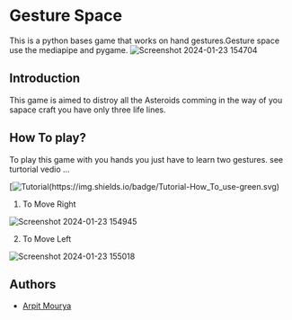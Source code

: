
# Gesture Space

This is a python bases game that works on hand gestures.Gesture space use the mediapipe and pygame.
![Screenshot 2024-01-23 154704](https://github.com/ArpitMourya/CrystalTech/assets/99241859/b47a19d6-c41d-43c3-bca0-e3d9e4e3186d)

## Introduction

This game is aimed to distroy all the Asteroids comming in the way of you sapace craft you have only three life lines.


## How To play?

To play this game with you hands you just have to learn two gestures.
see turtorial vedio ...

[![Tutorial(https://img.shields.io/badge/Tutorial-How_To_use-green.svg)](https://www.linkedin.com/posts/arpit-mourya-068222260_hey-there-i-have-some-awesome-news-for-activity-7089540995402375168-3_OP?utm_source=share&utm_medium=member_desktop)

1. To Move Right

![Screenshot 2024-01-23 154945](https://github.com/ArpitMourya/CrystalTech/assets/99241859/0c011928-cb9f-4f0c-85fa-cb02fb571e40)


2. To Move Left


![Screenshot 2024-01-23 155018](https://github.com/ArpitMourya/CrystalTech/assets/99241859/e1d3f80c-8284-42c3-9050-b21d1085561a)



## Authors

- [Arpit Mourya](https://www.github.com/ArpitMourya)

